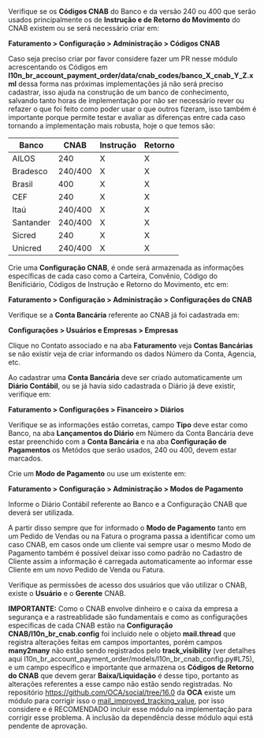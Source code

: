 Verifique se os **Códigos CNAB** do Banco e da versão 240 ou 400 que serão usados principalmente os de **Instrução e de Retorno do Movimento** do CNAB existem ou se será necessário criar em:

**Faturamento > Configuração > Administração > Códigos CNAB**

Caso seja preciso criar por favor considere fazer um PR nesse módulo acrescentando os Códigos em **l10n_br_account_payment_order/data/cnab_codes/banco_X_cnab_Y_Z.xml** dessa forma nas próximas implementações já não será preciso cadastrar, isso ajuda na construção de um banco de conhecimento, salvando tanto horas de implementação por não ser necessário rever ou refazer o que foi feito como poder usar o que outros fizeram, isso também é importante porque permite testar e avaliar as diferenças entre cada caso tornando a implementação mais robusta, hoje o que temos são:

| Banco     | CNAB    | Instrução | Retorno |
|-----------|---------|-----------|---------|
| AILOS     | 240     |    X      |    X    |
| Bradesco  | 240/400 |    X      |    X    |
| Brasil    | 400     |    X      |    X    |
| CEF       | 240     |    X      |    X    |
| Itaú      | 240/400 |    X      |    X    |
| Santander | 240/400 |    X      |    X    |
| Sicred    | 240     |    X      |    X    |
| Unicred   | 240/400 |    X      |    X    |

Crie uma **Configuração CNAB**, é onde será armazenada as informações específicas de cada caso como a Carteira, Convênio, Código do Benificiário, Códigos de Instrução e Retorno do Movimento, etc em:

**Faturamento > Configuração > Administração > Configurações do CNAB**

Verifique se a **Conta Bancária** referente ao CNAB já foi cadastrada em:

**Configurações > Usuários e Empresas > Empresas**

Clique no Contato associado e na aba **Faturamento** veja **Contas Bancárias** se não existir veja de criar informando os dados Número da Conta, Agencia, etc.

Ao cadastrar uma **Conta Bancária** deve ser criado automaticamente um **Diário Contábil**, ou se já havia sido cadastrada o Diário já deve existir, verifique em:

**Faturamento > Configurações > Financeiro > Diários**

Verifique se as informações estão corretas, campo **Tipo** deve estar como Banco, na aba **Lançamentos do Diário** em Número da Conta Bancária deve estar preenchido com a **Conta Bancária** e na aba **Configuração de Pagamentos** os Metódos que serão usados, 240 ou 400, devem estar marcados.

Crie um **Modo de Pagamento** ou use um existente em:

**Faturamento > Configuração > Administração > Modos de Pagamento**

Informe o Diário Contábil referente ao Banco e a Configuração CNAB que deverá ser utilizada.

A partir disso sempre que for informado o **Modo de Pagamento** tanto em um Pedido de Vendas ou na Fatura o programa passa a identificar como um caso CNAB, em casos onde um cliente vai sempre usar o mesmo Modo de Pagamento também é possível deixar isso como padrão no Cadastro de Cliente assim a informação é carregada automaticamente ao informar esse Cliente em um novo Pedido de Venda ou Fatura.

Verifique as permissões de acesso dos usuários que vão utilizar o CNAB, existe o **Usuário** e o **Gerente** CNAB.

**IMPORTANTE:** Como o CNAB envolve dinheiro e o caixa da empresa a segurança e a rastreablidade são fundamentais e como as configurações especificas de cada CNAB estão na **Configuração CNAB/l10n_br_cnab.config** foi incluído nele o objeto **mail.thread** que registra alterações feitas em campos importantes, porém campos **many2many** não estão sendo registrados pelo **track_visibility** (ver detalhes aqui l10n_br_account_payment_order/models/l10n_br_cnab_config.py#L75), e um campo específico e importante que armazena os **Códigos de Retorno do CNAB** que devem gerar **Baixa/Liquidação** é desse tipo, portanto as alterações referentes a esse campo não estão sendo registradas. No repositório https://github.com/OCA/social/tree/16.0 da **OCA** existe um módulo para corrigir isso o [mail_improved_tracking_value](https://github.com/OCA/social/tree/16.0/mail_improved_tracking_value), por isso considere e é RECOMENDADO incluir esse módulo na implementação para corrigir esse problema. A inclusão da dependência desse módulo aqui está pendente de aprovação.
